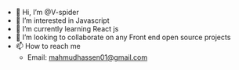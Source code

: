 - 👋 Hi, I’m @V-spider
- 👀 I’m interested in Javascript 
- 🌱 I’m currently learning React js
- 💞️ I’m looking to collaborate on any Front end open source projects
- 📫 How to reach me 
  - Email: mahmudhassen01@gmail.com


